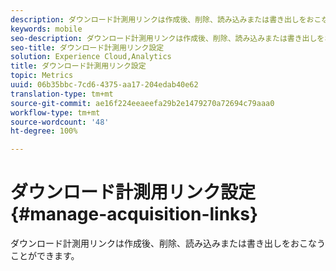 ```yaml
---
description: ダウンロード計測用リンクは作成後、削除、読み込みまたは書き出しをおこなうことができます。
keywords: mobile
seo-description: ダウンロード計測用リンクは作成後、削除、読み込みまたは書き出しをおこなうことができます。
seo-title: ダウンロード計測用リンク設定
solution: Experience Cloud,Analytics
title: ダウンロード計測用リンク設定
topic: Metrics
uuid: 06b35bbc-7cd6-4375-aa17-204edab40e62
translation-type: tm+mt
source-git-commit: ae16f224eeaeefa29b2e1479270a72694c79aaa0
workflow-type: tm+mt
source-wordcount: '48'
ht-degree: 100%

---
```



# ダウンロード計測用リンク設定{#manage-acquisition-links}

ダウンロード計測用リンクは作成後、削除、読み込みまたは書き出しをおこなうことができます。

